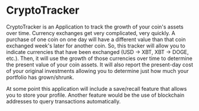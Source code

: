 CryptoTracker
===========

CryptoTracker is an Application to track the growth of your coin's assets over
time. Currency exchanges get very complicated, very quickly. A purchase of one
coin on one day will have a different value than that coin exchanged week's
later for another coin. So, this tracker will allow you to indicate currencies
that have been exchanged (USD -> XBT, XBT -> DOGE, etc.). Then, it will use the
growth of those currencies over time to determine the present value of your coin
assets. It will also report the present-day cost of your original investments
allowing you to determine just how much your portfolio has grown/shrunk.

At some point this application will include a save/recall feature that allows
you to store your profile. Another feature would be the use of blockchain
addresses to query transactions automatically.
